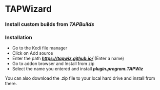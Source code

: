 # TAPWizard  
### Install custom builds from _TAPBuilds_  
### Installation  
*  Go to the Kodi file manager  
*  Click on Add source  
*  Enter the path **_https://tapwiz.github.io/_** (Enter a name)  
*  Go to addon browser and Install from zip  
*  Select the name you entered and install **_plugin.program.TAPWiz_**


You can also download the .zip file to your local hard drive and install from there.

